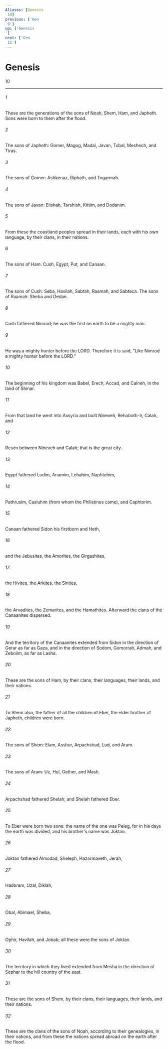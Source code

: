 ```yaml
---
Aliases: [Genesis 10]
previous: ['Gen 9']
up: ['Genesis']
next: ['Gen 11']
---
```

# Genesis 10

***
 

###### 1 
These are the generations of the sons of Noah, Shem, Ham, and Japheth. Sons were born to them after the flood.  

###### 2 
The sons of Japheth: Gomer, Magog, Madai, Javan, Tubal, Meshech, and Tiras.  

###### 3 
The sons of Gomer: Ashkenaz, Riphath, and Togarmah.  

###### 4 
The sons of Javan: Elishah, Tarshish, Kittim, and Dodanim.  

###### 5 
From these the coastland peoples spread in their lands, each with his own language, by their clans, in their nations.  

###### 6 
The sons of Ham: Cush, Egypt, Put, and Canaan.  

###### 7 
The sons of Cush: Seba, Havilah, Sabtah, Raamah, and Sabteca. The sons of Raamah: Sheba and Dedan.  

###### 8 
Cush fathered Nimrod; he was the first on earth to be a mighty man.  

###### 9 
He was a mighty hunter before the LORD. Therefore it is said, "Like Nimrod a mighty hunter before the LORD."  

###### 10 
The beginning of his kingdom was Babel, Erech, Accad, and Calneh, in the land of Shinar.  

###### 11 
From that land he went into Assyria and built Nineveh, Rehoboth-Ir, Calah, and  

###### 12 
Resen between Nineveh and Calah; that is the great city.  

###### 13 
Egypt fathered Ludim, Anamim, Lehabim, Naphtuhim,  

###### 14 
Pathrusim, Casluhim (from whom the Philistines came), and Caphtorim.  

###### 15 
Canaan fathered Sidon his firstborn and Heth,  

###### 16 
and the Jebusites, the Amorites, the Girgashites,  

###### 17 
the Hivites, the Arkites, the Sinites,  

###### 18 
the Arvadites, the Zemarites, and the Hamathites. Afterward the clans of the Canaanites dispersed.  

###### 19 
And the territory of the Canaanites extended from Sidon in the direction of Gerar as far as Gaza, and in the direction of Sodom, Gomorrah, Admah, and Zeboiim, as far as Lasha.  

###### 20 
These are the sons of Ham, by their clans, their languages, their lands, and their nations.  

###### 21 
To Shem also, the father of all the children of Eber, the elder brother of Japheth, children were born.  

###### 22 
The sons of Shem: Elam, Asshur, Arpachshad, Lud, and Aram.  

###### 23 
The sons of Aram: Uz, Hul, Gether, and Mash.  

###### 24 
Arpachshad fathered Shelah; and Shelah fathered Eber.  

###### 25 
To Eber were born two sons: the name of the one was Peleg, for in his days the earth was divided, and his brother's name was Joktan.  

###### 26 
Joktan fathered Almodad, Sheleph, Hazarmaveth, Jerah,  

###### 27 
Hadoram, Uzal, Diklah,  

###### 28 
Obal, Abimael, Sheba,  

###### 29 
Ophir, Havilah, and Jobab; all these were the sons of Joktan.  

###### 30 
The territory in which they lived extended from Mesha in the direction of Sephar to the hill country of the east.  

###### 31 
These are the sons of Shem, by their clans, their languages, their lands, and their nations.  

###### 32 
These are the clans of the sons of Noah, according to their genealogies, in their nations, and from these the nations spread abroad on the earth after the flood.
